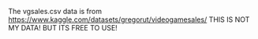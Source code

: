 The vgsales.csv data is from
https://www.kaggle.com/datasets/gregorut/videogamesales/
THIS IS NOT MY DATA! BUT ITS FREE TO USE!